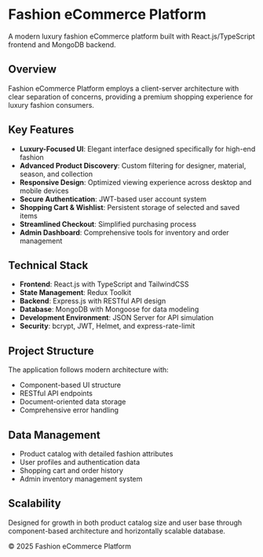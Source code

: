 # Fashion eCommerce Platform

A modern luxury fashion eCommerce platform built with React.js/TypeScript frontend and MongoDB backend.

## Overview

Fashion eCommerce Platform employs a client-server architecture with clear separation of concerns, providing a premium shopping experience for luxury fashion consumers.

## Key Features

* **Luxury-Focused UI**: Elegant interface designed specifically for high-end fashion
* **Advanced Product Discovery**: Custom filtering for designer, material, season, and collection
* **Responsive Design**: Optimized viewing experience across desktop and mobile devices
* **Secure Authentication**: JWT-based user account system
* **Shopping Cart & Wishlist**: Persistent storage of selected and saved items
* **Streamlined Checkout**: Simplified purchasing process
* **Admin Dashboard**: Comprehensive tools for inventory and order management

## Technical Stack

* **Frontend**: React.js with TypeScript and TailwindCSS
* **State Management**: Redux Toolkit
* **Backend**: Express.js with RESTful API design
* **Database**: MongoDB with Mongoose for data modeling
* **Development Environment**: JSON Server for API simulation
* **Security**: bcrypt, JWT, Helmet, and express-rate-limit

## Project Structure

The application follows modern architecture with:
* Component-based UI structure
* RESTful API endpoints
* Document-oriented data storage
* Comprehensive error handling

## Data Management

* Product catalog with detailed fashion attributes
* User profiles and authentication data
* Shopping cart and order history
* Admin inventory management system

## Scalability

Designed for growth in both product catalog size and user base through component-based architecture and horizontally scalable database.

© 2025 Fashion eCommerce Platform

